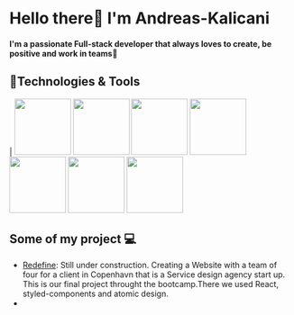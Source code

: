 # Hello there:wave: I'm Andreas-Kalicani
**<h4>I'm a passionate Full-stack developer that always loves to create, be positive and  work in teams:pray:</h4>**
## :wrench:Technologies & Tools
| <img src="https://doc.castsoftware.com/download/thumbnails/418185647/CAST_ReactJS_Application.jpg?version=1&modificationDate=1593447628930&api=v2" width="100px" height="100px"/>
<img src="https://fs.siteor.com/javatech/files/layout/assan/vavatech/img/content/css_nowe_logo.png?1615208030" height="100px" width="100px"/>
<img src="https://upload.wikimedia.org/wikipedia/commons/thumb/6/61/HTML5_logo_and_wordmark.svg/2048px-HTML5_logo_and_wordmark.svg.png" height="100px" width="100px" />
<img src="https://upload.wikimedia.org/wikipedia/commons/thumb/9/99/Unofficial_JavaScript_logo_2.svg/480px-Unofficial_JavaScript_logo_2.svg.png" height="100px" width="100px"/>
<img src="https://mpng.subpng.com/20180531/sas/kisspng-bootstrap-react-software-framework-javascript-fron-5b0f9b1ab26fd7.9058729715277494027309.jpg" width="100px" height="100px" />
<img src="https://cdn.pixabay.com/photo/2015/04/23/17/41/node-js-736399_960_720.png" height="100px" width="100px"/>
<img src="https://download.logo.wine/logo/MySQL/MySQL-Logo.wine.png" width="100px" height="100px"/> 

## Some of my project :computer:	
* [Redefine](https://www.google.com): Still under construction. Creating a Website with a team of four for a client in Copenhavn that is a Service design agency start up. This is our final project throught the bootcamp.There we used React, styled-components and atomic design. 
* 
 
